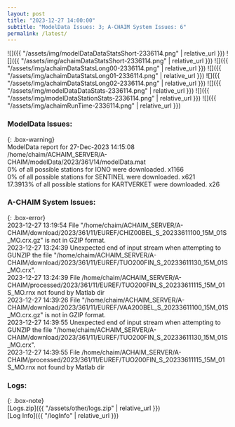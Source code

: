 ```yaml
---
layout: post
title: "2023-12-27 14:00:00"
subtitle: "ModelData Issues: 3; A-CHAIM System Issues: 6"
permalink: /latest/
---
```


![]({{ "/assets/img/modelDataDataStatsShort-2336114.png" | relative_url }})
![]({{ "/assets/img/achaimDataStatsShort-2336114.png" | relative_url }})
![]({{ "/assets/img/achaimDataStatsLong00-2336114.png" | relative_url }})
![]({{ "/assets/img/achaimDataStatsLong01-2336114.png" | relative_url }})
![]({{ "/assets/img/achaimDataStatsLong02-2336114.png" | relative_url }})
![]({{ "/assets/img/modelDataDataStats-2336114.png" | relative_url }})
![]({{ "/assets/img/modelDataStationStats-2336114.png" | relative_url }})
![]({{ "/assets/img/achaimRunTime-2336114.png" | relative_url }})


### ModelData Issues:  
  
{: .box-warning}  
 ModelData report for 27-Dec-2023 14:15:08   
 /home/chaim/ACHAIM_SERVER/A-CHAIM/modelData/2023/361/14/modelData.mat   
 0% of all possible stations for IONO were downloaded. x1166   
 0% of all possible stations for SENTINEL were downloaded. x621   
 17.3913% of all possible stations for KARTVERKET were downloaded. x26   
  
### A-CHAIM System Issues:  
  
{: .box-error}  
2023-12-27 13:19:54 File "/home/chaim/ACHAIM_SERVER/A-CHAIM/download/2023/361/11/EUREF/CHIZ00BEL_S_20233611100_15M_01S_MO.crx.gz" is not in GZIP format.  
2023-12-27 13:24:39 Unexpected end of input stream when attempting to GUNZIP the file "/home/chaim/ACHAIM_SERVER/A-CHAIM/download/2023/361/11/EUREF/TUO200FIN_S_20233611130_15M_01S_MO.crx".  
2023-12-27 13:24:39 File /home/chaim/ACHAIM_SERVER/A-CHAIM/processed/2023/361/11/EUREF/TUO200FIN_S_20233611115_15M_01S_MO.rnx not found by Matlab dir  
2023-12-27 14:39:26 File "/home/chaim/ACHAIM_SERVER/A-CHAIM/download/2023/361/11/EUREF/VAA200BEL_S_20233611100_15M_01S_MO.crx.gz" is not in GZIP format.  
2023-12-27 14:39:55 Unexpected end of input stream when attempting to GUNZIP the file "/home/chaim/ACHAIM_SERVER/A-CHAIM/download/2023/361/11/EUREF/TUO200FIN_S_20233611130_15M_01S_MO.crx".  
2023-12-27 14:39:55 File /home/chaim/ACHAIM_SERVER/A-CHAIM/processed/2023/361/11/EUREF/TUO200FIN_S_20233611115_15M_01S_MO.rnx not found by Matlab dir  

### Logs:  
  
{: .box-note}  
[Logs.zip]({{ "/assets/other/logs.zip" | relative_url }})  
[Log Info]({{ "/logInfo" | relative_url }})  
